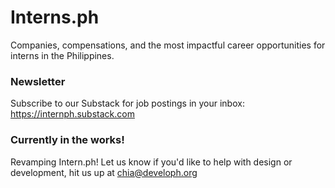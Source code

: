 # Interns.ph
Companies, compensations, and the most impactful career opportunities for interns in the Philippines.

### Newsletter
Subscribe to our Substack for job postings in your inbox: https://internph.substack.com

### Currently in the works!
Revamping Intern.ph! Let us know if you'd like to help with design or development, hit us up at chia@developh.org
